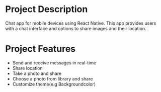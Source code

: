 # Project Description
Chat app for mobile devices using React Native. This app provides users with a chat interface and options to share images and their location.

# Project Features
- Send and receive messages in real-time
- Share location
- Take a photo and share
- Choose a photo from library and share
- Customize theme(e.g Backgroundcolor)
